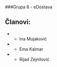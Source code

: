 ###Grupa 8 - eDostava


Članovi:
-------------------
+ * Ina Mujaković
+ * Ema Kalmar
+ * Rijad Zejnilović

